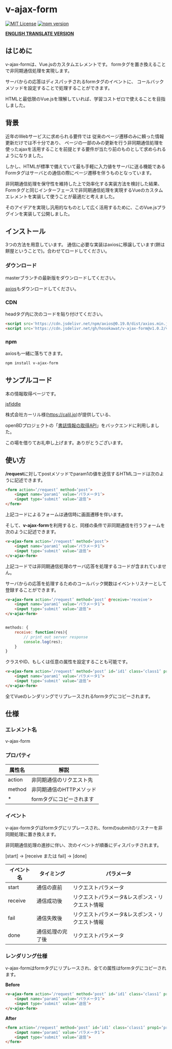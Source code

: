 # v-ajax-form
[![MIT License](http://img.shields.io/badge/license-MIT-blue.svg?style=flat)](LICENSE)
[![npm version](https://badge.fury.io/js/v-ajax-form.svg)](https://badge.fury.io/js/v-ajax-form)

**[ENGLISH TRANSLATE VERSION](README_ENG.md)**

## はじめに

v-ajax-formは、Vue.jsのカスタムエレメントです。
formタグを置き換えることで非同期通信処理を実現します。

サーバからの応答はディスパッチされるformタグのイベントに、
コールバックメソッドを設定することで処理することができます。

HTMLと最低限のVue.jsを理解していれば、学習コストゼロで使えることを目指しました。

## 背景
近年のWebサービスに求められる要件では
従来のページ遷移のみに頼った情報更新だけでは不十分であり、
ページの一部のみの更新を行う非同期通信処理を使ったajaxを活用することを前提とする要件が当たり前のものとして求められるようになりました。

しかし、HTMLが標準で備えていて最も手軽に入力値をサーバに送る機能であるFormタグはサーバとの通信の際にページ遷移を伴うものとなっています。

非同期通信処理を保守性を維持した上で効率化する実装方法を検討した結果、
Formタグと同じインターフェースで非同期通信処理を実現するVueのカスタムエレメントを実装して使うことが最適だと考えました。

そのアイデアを実現し汎用的なものとして広く活用するために、このVue.jsプラグインを実装して公開しました。

## インストール

3つの方法を用意しています。
通信に必要な実装はaxiosに移譲しています(餅は餅屋ということで)。合わせてロードしてください。

### ダウンロード
masterブランチの最新版をダウンロードしてください。


[axios](https://github.com/axios/axios)もダウンロードしてください。


### CDN
headタグ内に次のコードを貼り付けてください。
``` html
<script src='https://cdn.jsdelivr.net/npm/axios@0.19.0/dist/axios.min.js'></script>
<script src='https://cdn.jsdelivr.net/gh/hosokawat/v-ajax-form@v1.0.2/v-ajax-form.min.js'></script>
```

### npm
axiosも一緒に落ちてきます。
``` bash
npm install v-ajax-form
```


## サンプルコード

本の情報取得ページです。

[jsfiddle](https://jsfiddle.net/hosokawat/tfhn2cp3/)

株式会社カーリル様(https://calil.jp)が提供している、

openBDプロジェクトの「[書誌情報の取得API](https://openbd.jp)」をバックエンドに利用しました。

この場を借りてお礼申し上げます。ありがとうございます。

## 使い方

**/request**に対してpostメソッドでparam1の値を送信するHTMLコードは次のように記述できます。

``` html
<form action=‘/request’ method=‘post’>
    <input name=‘param1’ value=‘パラメータ1’>
    <input type=‘submit’ value=‘送信’>
</form>
```
上記コードによるフォームは通信時に画面遷移を伴います。

そして、**v-ajax-form**を利用すると、同様の条件で非同期通信を行うフォームを次のように記述できます。

``` html
<v-ajax-form action=‘/request’ method=‘post’>
    <input name=‘param1’ value=‘パラメータ1’>
    <input type=‘submit’ value=‘送信’>
</v-ajax-form>
```

上記コードでは非同期通信処理のサーバ応答を処理するコードが含まれていません。

サーバからの応答を処理するためのコールバック関数はイベントリスナーとして登録することができます。

``` html
<v-ajax-form action=‘/request’ method=‘post’ @receive='receive'>
    <input name=‘param1’ value=‘パラメータ1’>
    <input type=‘submit’ value=‘送信’>
</v-ajax-form>
```

``` javascript

methods: {
    receive: function(res){
        // print out server response
        console.log(res);
    }
}
```

クラスやID、もしくは任意の属性を設定することも可能です。
``` html
<v-ajax-form action=‘/request’ method=‘post’ id=‘id1’ class=‘class1’ prop1=‘prop1’>
    <input name=‘param1’ value=‘パラメータ1’>
    <input type=‘submit’ value=‘送信’>
</v-ajax-form>
```

全てVueのレンダリングでリプレースされるformタグにコピーされます。

## 仕様

### エレメント名

v-ajax-form

### プロパティ

|属性名|解説|
|-------|----------|
|action|非同期通信のリクエスト先|
|method|非同期通信のHTTPメソッド|
|*|formタグにコピーされます|

### イベント
v-ajax-formタグはformタグにリプレースされ、formのsubmitのリスナーを非同期処理に置き換えます。

非同期通信処理の進捗に伴い、次のイベントが順番にディスパッチされます。

[start] -> [receive または fail] -> [done]

|イベント名|タイミング|パラメータ|
|-------|----------|----------|
|start|通信の直前|リクエストパラメータ|
|receive|通信成功後|リクエストパラメータ&レスポンス・リクエスト情報|
|fail|通信失敗後|リクエストパラメータ&レスポンス・リクエスト情報|
|done|通信処理の完了後|リクエストパラメータ|


### レンダリング仕様
v-ajax-formはformタグにリプレースされ、全ての属性はformタグにコピーされます。

**Before**
``` html
<v-ajax-form action=‘/request’ method=‘post’ id=‘id1’ class=‘class1’ prop1=‘prop1’>
    <input name=‘param1’ value=‘パラメータ1’>
    <input type=‘submit’ value=‘送信’>
</v-ajax-form>
```
**After**
``` html
<form action=‘/request’ method=‘post’ id=‘id1’ class=‘class1’ prop1=‘prop1’>
    <input name=‘param1’ value=‘パラメータ1’>
    <input type=‘submit’ value=‘送信’>
</form>
```
